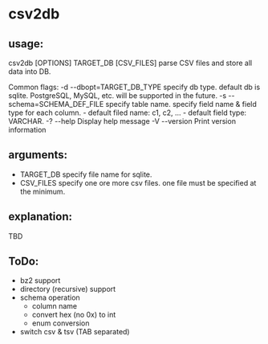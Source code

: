 csv2db
=====

usage:
-----
csv2db [OPTIONS] TARGET_DB [CSV_FILES]
  parse CSV files and store all data into DB.

Common flags:
  -d --dbopt=TARGET_DB_TYPE    specify db type. default db is sqlite.
                               PostgreSQL, MySQL, etc. will be supported in the
                               future.
  -s --schema=SCHEMA_DEF_FILE  specify table name. specify field name & field
                               type for each column. - default filed name: c1,
                               c2, ... - default field type: VARCHAR.
  -? --help                    Display help message
  -V --version                 Print version information

arguments:
-----
* TARGET_DB
	specify file name for sqlite.
* CSV_FILES
	specify one ore more csv files.
	one file must be specified at the minimum.
	

explanation:
-----
TBD


ToDo:
----
* bz2 support
* directory (recursive) support
* schema operation
  - column name
  - convert hex (no 0x) to int
  - enum conversion
* switch csv & tsv (TAB separated)  
